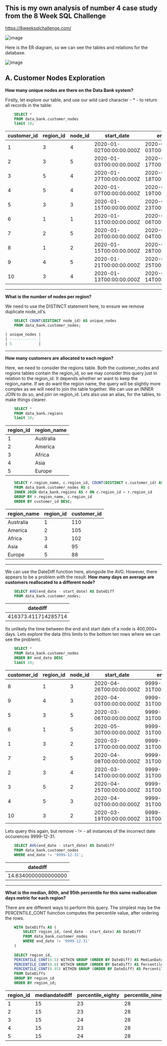 ## This is my own analysis of number 4 case study from the 8 Week SQL Challenge 

https://8weeksqlchallenge.com/

![image](https://github.com/Anna-amon/SQL_Challenge_1/assets/144830015/86631358-7fdd-42fe-893c-5b29bf8e65d4)

Here is the ER diagram, so we can see the tables and relations for the database. 

![image](https://github.com/Anna-amon/SQL_Challenge_1/assets/144830015/9781416b-fef3-4fdf-a73c-b525fe7d5e8d)

## A. Customer Nodes Exploration

**How many unique nodes are there on the Data Bank system?**

Firstly, let explore our table, and use our wild card character - * - to return all records in the table:
```sql
    SELECT *
    FROM data_bank.customer_nodes
    limit 10;
```

| customer_id | region_id | node_id | start_date               | end_date                 |
| ----------- | --------- | ------- | ------------------------ | ------------------------ |
| 1           | 3         | 4       | 2020-01-02T00:00:00.000Z | 2020-01-03T00:00:00.000Z |
| 2           | 3         | 5       | 2020-01-03T00:00:00.000Z | 2020-01-17T00:00:00.000Z |
| 3           | 5         | 4       | 2020-01-27T00:00:00.000Z | 2020-02-18T00:00:00.000Z |
| 4           | 5         | 4       | 2020-01-07T00:00:00.000Z | 2020-01-19T00:00:00.000Z |
| 5           | 3         | 3       | 2020-01-15T00:00:00.000Z | 2020-01-23T00:00:00.000Z |
| 6           | 1         | 1       | 2020-01-11T00:00:00.000Z | 2020-02-06T00:00:00.000Z |
| 7           | 2         | 5       | 2020-01-20T00:00:00.000Z | 2020-02-04T00:00:00.000Z |
| 8           | 1         | 2       | 2020-01-15T00:00:00.000Z | 2020-01-28T00:00:00.000Z |
| 9           | 4         | 5       | 2020-01-21T00:00:00.000Z | 2020-01-25T00:00:00.000Z |
| 10          | 3         | 4       | 2020-01-13T00:00:00.000Z | 2020-01-14T00:00:00.000Z |

---

**What is the number of nodes per region?**

We need to use the DISTINCT statement here, to ensure we remove duplicate node_id's. 

```sql
    SELECT COUNT(DISTINCT node_id) AS unique_nodes
    FROM data_bank.customer_nodes;

| unique_nodes |
| ------------ |
| 5            |
```

---
**How many customers are allocated to each region?**

Here, we need to consider the regions table. Both the customer_nodes and regions tables contain the region_id, so we may consider this query just in relation to the region_id. It depends whether wr want to keep the region_name. If we do want the region name, the query will be slightly more complex as we will need to join the table together. We can use an INNER JOIN to do so, and join on region_id. Lets also use an alias, for the tables, to make things clearer.

```sql
    SELECT *
    FROM data_bank.regions
    limit 10;
```

| region_id | region_name |
| --------- | ----------- |
| 1         | Australia   |
| 2         | America     |
| 3         | Africa      |
| 4         | Asia        |
| 5         | Europe      |

```sql
    SELECT r.region_name, c.region_id, COUNT(DISTINCT c.customer_id) AS customer_id
    FROM data_bank.customer_nodes AS c
    INNER JOIN data_bank.regions AS r ON c.region_id = r.region_id
    GROUP BY r.region_name, c.region_id
    ORDER BY customer_id DESC;
```

| region_name | region_id | customer_id |
| ----------- | --------- | ----------- |
| Australia   | 1         | 110         |
| America     | 2         | 105         |
| Africa      | 3         | 102         |
| Asia        | 4         | 95          |
| Europe      | 5         | 88          |

---

We can use the DateDiff function here, alongside the AVG. However, there appears to be a problem with the result. 
**How many days on average are customers reallocated to a different node?**
```sql
    SELECT AVG(end_date - start_date) AS DateDiff
    FROM data_bank.customer_nodes;
```

| datediff            |
| ------------------- |
| 416373.411714285714 |

Its unlikely the time between the end and start date of a node is 400,000+ days. Lets explore the data (this limits to the bottom ten rows where we can see the problem).

```sql
    SELECT *
    FROM data_bank.customer_nodes
    ORDER BY end_date DESC
    limit 10;
```

| customer_id | region_id | node_id | start_date               | end_date                 |
| ----------- | --------- | ------- | ------------------------ | ------------------------ |
| 8           | 1         | 3       | 2020-04-26T00:00:00.000Z | 9999-12-31T00:00:00.000Z |
| 9           | 4         | 3       | 2020-04-03T00:00:00.000Z | 9999-12-31T00:00:00.000Z |
| 5           | 3         | 5       | 2020-03-06T00:00:00.000Z | 9999-12-31T00:00:00.000Z |
| 6           | 1         | 5       | 2020-05-30T00:00:00.000Z | 9999-12-31T00:00:00.000Z |
| 1           | 3         | 2       | 2020-03-17T00:00:00.000Z | 9999-12-31T00:00:00.000Z |
| 7           | 2         | 5       | 2020-04-08T00:00:00.000Z | 9999-12-31T00:00:00.000Z |
| 2           | 3         | 4       | 2020-03-14T00:00:00.000Z | 9999-12-31T00:00:00.000Z |
| 3           | 5         | 2       | 2020-04-25T00:00:00.000Z | 9999-12-31T00:00:00.000Z |
| 4           | 5         | 3       | 2020-04-02T00:00:00.000Z | 9999-12-31T00:00:00.000Z |
| 10          | 3         | 2       | 2020-03-19T00:00:00.000Z | 9999-12-31T00:00:00.000Z |

Lets query this again, but remove - != - all instances of the incorrect date occurences 9999-12-31.
```sql
    SELECT AVG(end_date - start_date) AS DateDiff
    FROM data_bank.customer_nodes
    WHERE end_date != '9999-12-31';
```

| datediff            |
| ------------------- |
| 14.6340000000000000 |

---
**What is the median, 80th, and 95th percentile for this same reallocation days metric for each region?**

There are are different ways to perform this query. The simplest may be the PERCENTILE_CONT fuinction computes the percentile value, after ordering the rows. 

```sql
    WITH DateDiffs AS (
        SELECT region_id, (end_date - start_date) AS DateDiff
        FROM data_bank.customer_nodes
        WHERE end_date != '9999-12-31'
    )
    
    SELECT region_id, 
    PERCENTILE_CONT(0.5) WITHIN GROUP (ORDER BY DateDiff) AS MedianDateDiff,
    PERCENTILE_CONT(0.8) WITHIN GROUP (ORDER BY DateDiff) AS Percentile_eighty,
    PERCENTILE_CONT(0.95) WITHIN GROUP (ORDER BY DateDiff) AS Percentile_ninetyfive
    FROM DateDiffs
    GROUP BY region_id
    ORDER BY region_id;
```

| region_id | mediandatediff | percentile_eighty | percentile_ninetyfive |
| --------- | -------------- | ----------------- | --------------------- |
| 1         | 15             | 23                | 28                    |
| 2         | 15             | 23                | 28                    |
| 3         | 15             | 24                | 28                    |
| 4         | 15             | 23                | 28                    |
| 5         | 15             | 24                | 28                    |

